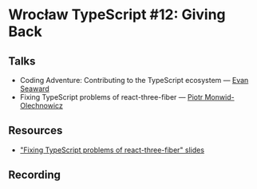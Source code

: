 # Wrocław TypeScript #12: Giving Back

## Talks

- Coding Adventure: Contributing to the TypeScript ecosystem — [Evan Seaward](https://twitter.com/seawardevan)
- Fixing TypeScript problems of react-three-fiber — [Piotr Monwid-Olechnowicz](https://twitter.com/hasparus)

## Resources

- ["Fixing TypeScript problems of react-three-fiber" slides](https://github.com/hasparus/r3fts)

## Recording

